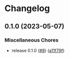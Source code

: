 # Changelog

## 0.1.0 (2023-05-07)


### Miscellaneous Chores

* release 0.1.0 ([#8](https://github.com/noriapi/tauri-test/issues/8)) ([a11f79f](https://github.com/noriapi/tauri-test/commit/a11f79feb7d7f273333f14b824ef680c59b5c56d))
